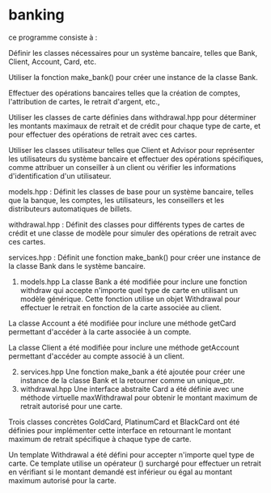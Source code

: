 # banking

ce programme consiste à :

Définir les classes nécessaires pour un système bancaire, telles que Bank, Client, Account, Card, etc.

Utiliser la fonction make_bank() pour créer une instance de la classe Bank.

Effectuer des opérations bancaires telles que la création de comptes, l'attribution de cartes, le retrait d'argent, etc., 

Utiliser les classes de carte définies dans withdrawal.hpp pour déterminer les montants maximaux de retrait et de crédit pour chaque type de carte, et pour effectuer des opérations de retrait avec ces cartes.

Utiliser les classes utilisateur telles que Client et Advisor pour représenter les utilisateurs du système bancaire et effectuer des opérations spécifiques, comme attribuer un conseiller à un client ou vérifier les informations d'identification d'un utilisateur.


models.hpp : Définit les classes de base pour un système bancaire, telles que la banque, les comptes, les utilisateurs, les conseillers et les distributeurs automatiques de billets.

withdrawal.hpp : Définit des classes pour différents types de cartes de crédit et une classe de modèle pour simuler des opérations de retrait avec ces cartes.

services.hpp : Définit une fonction make_bank() pour créer une instance de la classe Bank dans le système bancaire.


1. models.hpp
La classe Bank a été modifiée pour inclure une fonction withdraw qui accepte n'importe quel type de carte en utilisant un modèle générique. Cette fonction utilise un objet Withdrawal pour effectuer le retrait en fonction de la carte associée au client.

La classe Account a été modifiée pour inclure une méthode getCard permettant d'accéder à la carte associée à un compte.

La classe Client a été modifiée pour inclure une méthode getAccount permettant d'accéder au compte associé à un client.

2. services.hpp
Une fonction make_bank a été ajoutée pour créer une instance de la classe Bank et la retourner comme un unique_ptr.
3. withdrawal.hpp
Une interface abstraite Card a été définie avec une méthode virtuelle maxWithdrawal pour obtenir le montant maximum de retrait autorisé pour une carte.

Trois classes concrètes GoldCard, PlatinumCard et BlackCard ont été définies pour implémenter cette interface en retournant le montant maximum de retrait spécifique à chaque type de carte.

Un template Withdrawal a été défini pour accepter n'importe quel type de carte. Ce template utilise un opérateur () surchargé pour effectuer un retrait en vérifiant si le montant demandé est inférieur ou égal au montant maximum autorisé pour la carte.
